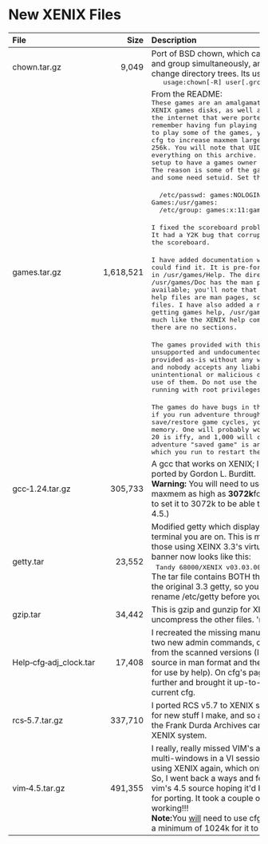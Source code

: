 # New XENIX Files
| File            |        Size | Description        |
|:----------------|------------:|:-------------------|
| chown.tar.gz | 9,049 | Port of BSD chown, which can change owner and group simultaneously, and can recursively change directory trees.  Its usage looks like this:<br/><tt><nobr>&nbsp;&nbsp;&nbsp;usage:chown[-R] user[.group] file ...</nobr></tt> |
| games.tar.gz | 1,618,521 | From the README:<br/><tt>These games are an amalgamation of various XENIX games disks, as well as some items off the internet that were ported by me because I remember having fun playing them.  To be able to play some of the games, you may need to use cfg to increase maxmem larger than the default 256k. You will note that UID 11 and GID 11 own everything on this archive. These games were setup to have a games owner and games group.  The reason is some of the games need setgid and some need setuid. Set them up like this:</tt><br/><br/><tt>&nbsp;&nbsp;/etc/passwd:&nbsp;games:NOLOGIN:11:11:Owner of Games:/usr/games:</tt><br/><nobr><tt>&nbsp;&nbsp;/etc/group:&nbsp;games:<nobr>x:11:games</nobr></nobr></tt><br/><br/><tt>I fixed the scoreboard problem with nethack!  It had a Y2K bug that corrupted the entries in the scoreboard.</tt><br/><br/><tt>I have added documentation where I had it or could find it.  It is pre-formatted and is all in /usr/games/Help.  The directory /usr/games/Doc has the man page source when available; you'll note that not all games' help files are man pages, some are just text files.  I have also added a new command for getting games help, /usr/games/ghelp.  It works much like the XENIX help command does, except there are no sections.</tt><br/><br/><tt>The games provided with this file are unsupported and undocumented.  They are provided as-is without any warranty whatever, and nobody accepts any liability for unintentional or malicious damage caused by use of them.  Do not use the games while running with root privileges.</tt><br/><br/><tt>The games do have bugs in them. For instance, if you run adventure through too many save/restore game cycles, you will run out of memory.  One will probably work, 10 might work, 20 is iffy, and 1,000 will cause problems. (An adventure "saved game" is an executable file which you run to restart the game.)</tt> |
| gcc&#8209;1.24.tar.gz | 305,733 | A gcc that works on XENIX; I believe this was ported by Gordon L. Burditt.<br/><b>Warning:&nbsp;</b>You will need to use cfg and set maxmem as high as <b>3072k</b>for it to work. (I had to set it to 3072k to be able to compile vim 4.5.) |
| getty.tar | 23,552 | Modified getty which displays the name of the terminal you are on.  This is mainly of interest to those using XEINX 3.3's virtual consoles. The banner now looks like this:<br/><nobr>&nbsp;&nbsp;<tt>Tandy 68000/XENIX v03.03.00 (</tt><i><tt>sysname</tt></i><tt>) [ttyc1]</tt></nobr><br/>The tar file contains BOTH the new getty and the original 3.3 getty, so you don't have to rename /etc/getty before you extract this. |
| gzip.tar | 34,442 | This is gzip and gunzip for XENIX.  Lets you uncompress the other files.  'nuff said. |
| Help&#8209;cfg&#8209;adj_clock.tar | 17,408 | I recreated the missing manual pages for those two new admin commands, cfg and adj_time, from the scanned versions (I wrote new roff source in man format and then formatted them for use by help).  On cfg's page I went a little further and brought it up-to-date with the current cfg. |
| rcs&#8209;5.7.tar.gz | 337,710 | I ported RCS v5.7 to XENIX so that I can use it for new stuff I make, and so all the stuff from the Frank Durda Archives can be looked at on a XENIX system. |
| vim&#8209;4.5.tar.gz | 491,355 | I really, really missed VIM's ability to have multi-windows in a VI session when I started using XENIX again, which only had vanilla vi. So, I went back a ways and found a copy of vim's 4.5 source hoping it'd be close enough for porting.  It took a couple of weeks, but I got it working!!!<br/><b>Note:</b>You <u>will</u> need to use cfg to set maxmem to a minimum of 1024k for it to work. |
